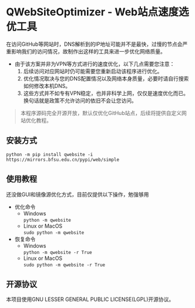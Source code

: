 # QWebSiteOptimizer - Web站点速度选优工具

在访问GitHub等网站时，DNS解析到的IP地址可能并不是最快，过慢的节点会严重影响我们的访问情况，故制作出这样的工具来进一步优化网络质量。  

* 由于该方案并非为VPN等方式进行的速度优化，以下几点需要您注意：
  1. 后续访问对应网站时仍可能需要您重新启动该程序进行优化。
  2. 优化情况取决与您的DNS配置情况以及网络本身质量，必要时请自行搜索如何修改本机DNS。
  3. 这些方式并不如专有VPN稳定，也并非科学上网，仅仅是速度优化而已。换句话就是政策不允许访问的依旧不会让您访问。

> 本程序源码完全开源开放，默认仅优化GitHub站点，后续将提供自定义网站优化教程。

## 安装方式

```
python -m pip install qwebsite -i https://mirrors.bfsu.edu.cn/pypi/web/simple
```

## 使用教程

还没做GUI和镜像源优化方式，目前仅提供以下操作，勉强够用  

* 优化命令  
  * Windows  
  `python -m qwebsite`
  * Linux or MacOS  
  `sudo python -m qwebsite`
* 恢复命令  
  * Windows  
  `python -m qwebsite -r True`
  * Linux or MacOS  
  `sudo python -m qwebsite -r True`

## 开源协议
本项目使用GNU LESSER GENERAL PUBLIC LICENSE(LGPL)开源协议。